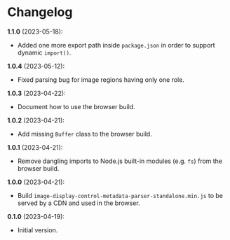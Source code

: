 # Changelog

**1.1.0** (2023-05-18):
  * Added one more export path inside `package.json` in order to support
    dynamic `import()`.

**1.0.4** (2023-05-12):
  * Fixed parsing bug for image regions having only one role.

**1.0.3** (2023-04-22):
  * Document how to use the browser build.

**1.0.2** (2023-04-21):
  * Add missing `Buffer` class to the browser build.

**1.0.1** (2023-04-21):
  * Remove dangling imports to Node.js built-in modules (e.g. `fs`) from the
    browser build.

**1.0.0** (2023-04-21):
  * Build `image-display-control-metadata-parser-standalone.min.js` to be served
    by a CDN and used in the browser.

**0.1.0** (2023-04-19):
  * Initial version.
